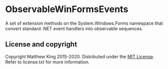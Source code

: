 # ObservableWinFormsEvents

A set of extension methods on the System.Windows.Forms namespace that convert standard .NET event handlers into observable sequences.

## License and copyright

Copyright Matthew King 2015-2020.
Distributed under the [MIT License](http://opensource.org/licenses/MIT). Refer to license.txt for more information.
